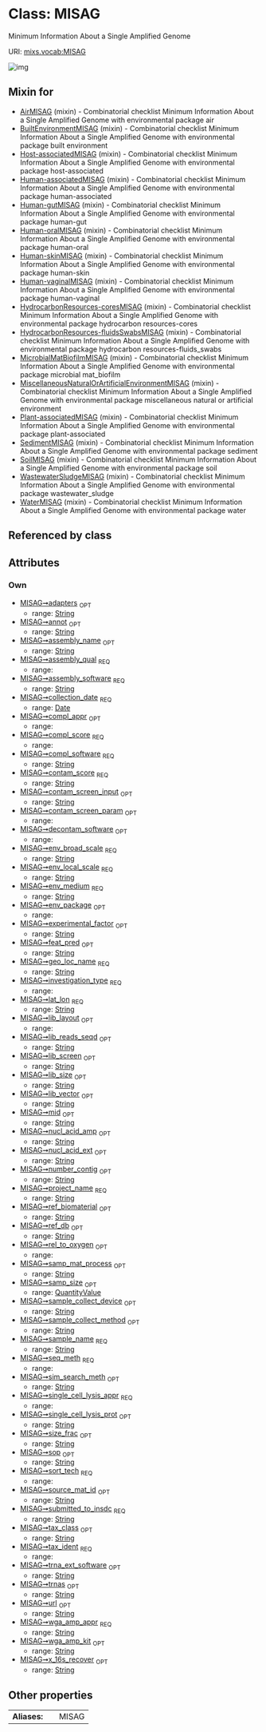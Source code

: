 
# Class: MISAG


Minimum Information About a Single Amplified Genome

URI: [mixs.vocab:MISAG](https://w3id.org/mixs/vocab/MISAG)


![img](http://yuml.me/diagram/nofunky;dir:TB/class/[QuantityValue],[QuantityValue]<samp_size%200..1-++[MISAG&#124;submitted_to_insdc:string;investigation_type:investigation_type_enum;sample_name:string;project_name:string;experimental_factor:string%20%3F;lat_lon:string;geo_loc_name:string;collection_date:date;env_broad_scale:string;env_local_scale:string;env_medium:string;env_package:env_package_enum%20%3F;ref_biomaterial:string%20%3F;source_mat_id:string%20%3F;rel_to_oxygen:rel_to_oxygen_enum%20%3F;sample_collect_device:string%20%3F;sample_collect_method:string%20%3F;samp_mat_process:string%20%3F;size_frac:string%20%3F;nucl_acid_ext:string%20%3F;nucl_acid_amp:string%20%3F;lib_size:string%20%3F;lib_reads_seqd:string%20%3F;lib_layout:lib_layout_enum%20%3F;lib_vector:string%20%3F;lib_screen:string%20%3F;mid:string%20%3F;adapters:string%20%3F;seq_meth:seq_meth_enum;tax_ident:tax_ident_enum;assembly_qual:assembly_qual_enum;assembly_name:string%20%3F;assembly_software:string;annot:string%20%3F;number_contig:string%20%3F;feat_pred:string%20%3F;ref_db:string%20%3F;sim_search_meth:string%20%3F;tax_class:string%20%3F;x_16s_recover:string%20%3F;trnas:string%20%3F;trna_ext_software:string%20%3F;compl_score:compl_score_enum;compl_software:string;compl_appr:compl_appr_enum%20%3F;contam_score:string;contam_screen_input:string%20%3F;contam_screen_param:contam_screen_param_enum%20%3F;decontam_software:decontam_software_enum%20%3F;sort_tech:sort_tech_enum;single_cell_lysis_appr:single_cell_lysis_appr_enum;single_cell_lysis_prot:string%20%3F;wga_amp_appr:string;wga_amp_kit:string%20%3F;url:string%20%3F;sop:string%20%3F],[WaterMISAG]uses%20-.->[MISAG],[WastewaterSludgeMISAG]uses%20-.->[MISAG],[SoilMISAG]uses%20-.->[MISAG],[SedimentMISAG]uses%20-.->[MISAG],[Plant-associatedMISAG]uses%20-.->[MISAG],[MiscellaneousNaturalOrArtificialEnvironmentMISAG]uses%20-.->[MISAG],[MicrobialMatBiofilmMISAG]uses%20-.->[MISAG],[HydrocarbonResources-fluidsSwabsMISAG]uses%20-.->[MISAG],[HydrocarbonResources-coresMISAG]uses%20-.->[MISAG],[Human-vaginalMISAG]uses%20-.->[MISAG],[Human-skinMISAG]uses%20-.->[MISAG],[Human-oralMISAG]uses%20-.->[MISAG],[Human-gutMISAG]uses%20-.->[MISAG],[Human-associatedMISAG]uses%20-.->[MISAG],[Host-associatedMISAG]uses%20-.->[MISAG],[BuiltEnvironmentMISAG]uses%20-.->[MISAG],[AirMISAG]uses%20-.->[MISAG],[WaterMISAG],[WastewaterSludgeMISAG],[SoilMISAG],[SedimentMISAG],[Plant-associatedMISAG],[MiscellaneousNaturalOrArtificialEnvironmentMISAG],[MicrobialMatBiofilmMISAG],[HydrocarbonResources-fluidsSwabsMISAG],[HydrocarbonResources-coresMISAG],[Human-vaginalMISAG],[Human-skinMISAG],[Human-oralMISAG],[Human-gutMISAG],[Human-associatedMISAG],[Host-associatedMISAG],[BuiltEnvironmentMISAG],[AirMISAG])

## Mixin for

 * [AirMISAG](AirMISAG.md) (mixin)  - Combinatorial checklist Minimum Information About a Single Amplified Genome with environmental package air
 * [BuiltEnvironmentMISAG](BuiltEnvironmentMISAG.md) (mixin)  - Combinatorial checklist Minimum Information About a Single Amplified Genome with environmental package built environment
 * [Host-associatedMISAG](Host-associatedMISAG.md) (mixin)  - Combinatorial checklist Minimum Information About a Single Amplified Genome with environmental package host-associated
 * [Human-associatedMISAG](Human-associatedMISAG.md) (mixin)  - Combinatorial checklist Minimum Information About a Single Amplified Genome with environmental package human-associated
 * [Human-gutMISAG](Human-gutMISAG.md) (mixin)  - Combinatorial checklist Minimum Information About a Single Amplified Genome with environmental package human-gut
 * [Human-oralMISAG](Human-oralMISAG.md) (mixin)  - Combinatorial checklist Minimum Information About a Single Amplified Genome with environmental package human-oral
 * [Human-skinMISAG](Human-skinMISAG.md) (mixin)  - Combinatorial checklist Minimum Information About a Single Amplified Genome with environmental package human-skin
 * [Human-vaginalMISAG](Human-vaginalMISAG.md) (mixin)  - Combinatorial checklist Minimum Information About a Single Amplified Genome with environmental package human-vaginal
 * [HydrocarbonResources-coresMISAG](HydrocarbonResources-coresMISAG.md) (mixin)  - Combinatorial checklist Minimum Information About a Single Amplified Genome with environmental package hydrocarbon resources-cores
 * [HydrocarbonResources-fluidsSwabsMISAG](HydrocarbonResources-fluidsSwabsMISAG.md) (mixin)  - Combinatorial checklist Minimum Information About a Single Amplified Genome with environmental package hydrocarbon resources-fluids_swabs
 * [MicrobialMatBiofilmMISAG](MicrobialMatBiofilmMISAG.md) (mixin)  - Combinatorial checklist Minimum Information About a Single Amplified Genome with environmental package microbial mat_biofilm
 * [MiscellaneousNaturalOrArtificialEnvironmentMISAG](MiscellaneousNaturalOrArtificialEnvironmentMISAG.md) (mixin)  - Combinatorial checklist Minimum Information About a Single Amplified Genome with environmental package miscellaneous natural or artificial environment
 * [Plant-associatedMISAG](Plant-associatedMISAG.md) (mixin)  - Combinatorial checklist Minimum Information About a Single Amplified Genome with environmental package plant-associated
 * [SedimentMISAG](SedimentMISAG.md) (mixin)  - Combinatorial checklist Minimum Information About a Single Amplified Genome with environmental package sediment
 * [SoilMISAG](SoilMISAG.md) (mixin)  - Combinatorial checklist Minimum Information About a Single Amplified Genome with environmental package soil
 * [WastewaterSludgeMISAG](WastewaterSludgeMISAG.md) (mixin)  - Combinatorial checklist Minimum Information About a Single Amplified Genome with environmental package wastewater_sludge
 * [WaterMISAG](WaterMISAG.md) (mixin)  - Combinatorial checklist Minimum Information About a Single Amplified Genome with environmental package water

## Referenced by class


## Attributes


### Own

 * [MISAG➞adapters](MISAG_adapters.md)  <sub>OPT</sub>
     * range: [String](types/String.md)
 * [MISAG➞annot](MISAG_annot.md)  <sub>OPT</sub>
     * range: [String](types/String.md)
 * [MISAG➞assembly_name](MISAG_assembly_name.md)  <sub>OPT</sub>
     * range: [String](types/String.md)
 * [MISAG➞assembly_qual](MISAG_assembly_qual.md)  <sub>REQ</sub>
     * range: 
 * [MISAG➞assembly_software](MISAG_assembly_software.md)  <sub>REQ</sub>
     * range: [String](types/String.md)
 * [MISAG➞collection_date](MISAG_collection_date.md)  <sub>REQ</sub>
     * range: [Date](types/Date.md)
 * [MISAG➞compl_appr](MISAG_compl_appr.md)  <sub>OPT</sub>
     * range: 
 * [MISAG➞compl_score](MISAG_compl_score.md)  <sub>REQ</sub>
     * range: 
 * [MISAG➞compl_software](MISAG_compl_software.md)  <sub>REQ</sub>
     * range: [String](types/String.md)
 * [MISAG➞contam_score](MISAG_contam_score.md)  <sub>REQ</sub>
     * range: [String](types/String.md)
 * [MISAG➞contam_screen_input](MISAG_contam_screen_input.md)  <sub>OPT</sub>
     * range: [String](types/String.md)
 * [MISAG➞contam_screen_param](MISAG_contam_screen_param.md)  <sub>OPT</sub>
     * range: 
 * [MISAG➞decontam_software](MISAG_decontam_software.md)  <sub>OPT</sub>
     * range: 
 * [MISAG➞env_broad_scale](MISAG_env_broad_scale.md)  <sub>REQ</sub>
     * range: [String](types/String.md)
 * [MISAG➞env_local_scale](MISAG_env_local_scale.md)  <sub>REQ</sub>
     * range: [String](types/String.md)
 * [MISAG➞env_medium](MISAG_env_medium.md)  <sub>REQ</sub>
     * range: [String](types/String.md)
 * [MISAG➞env_package](MISAG_env_package.md)  <sub>OPT</sub>
     * range: 
 * [MISAG➞experimental_factor](MISAG_experimental_factor.md)  <sub>OPT</sub>
     * range: [String](types/String.md)
 * [MISAG➞feat_pred](MISAG_feat_pred.md)  <sub>OPT</sub>
     * range: [String](types/String.md)
 * [MISAG➞geo_loc_name](MISAG_geo_loc_name.md)  <sub>REQ</sub>
     * range: [String](types/String.md)
 * [MISAG➞investigation_type](MISAG_investigation_type.md)  <sub>REQ</sub>
     * range: 
 * [MISAG➞lat_lon](MISAG_lat_lon.md)  <sub>REQ</sub>
     * range: [String](types/String.md)
 * [MISAG➞lib_layout](MISAG_lib_layout.md)  <sub>OPT</sub>
     * range: 
 * [MISAG➞lib_reads_seqd](MISAG_lib_reads_seqd.md)  <sub>OPT</sub>
     * range: [String](types/String.md)
 * [MISAG➞lib_screen](MISAG_lib_screen.md)  <sub>OPT</sub>
     * range: [String](types/String.md)
 * [MISAG➞lib_size](MISAG_lib_size.md)  <sub>OPT</sub>
     * range: [String](types/String.md)
 * [MISAG➞lib_vector](MISAG_lib_vector.md)  <sub>OPT</sub>
     * range: [String](types/String.md)
 * [MISAG➞mid](MISAG_mid.md)  <sub>OPT</sub>
     * range: [String](types/String.md)
 * [MISAG➞nucl_acid_amp](MISAG_nucl_acid_amp.md)  <sub>OPT</sub>
     * range: [String](types/String.md)
 * [MISAG➞nucl_acid_ext](MISAG_nucl_acid_ext.md)  <sub>OPT</sub>
     * range: [String](types/String.md)
 * [MISAG➞number_contig](MISAG_number_contig.md)  <sub>OPT</sub>
     * range: [String](types/String.md)
 * [MISAG➞project_name](MISAG_project_name.md)  <sub>REQ</sub>
     * range: [String](types/String.md)
 * [MISAG➞ref_biomaterial](MISAG_ref_biomaterial.md)  <sub>OPT</sub>
     * range: [String](types/String.md)
 * [MISAG➞ref_db](MISAG_ref_db.md)  <sub>OPT</sub>
     * range: [String](types/String.md)
 * [MISAG➞rel_to_oxygen](MISAG_rel_to_oxygen.md)  <sub>OPT</sub>
     * range: 
 * [MISAG➞samp_mat_process](MISAG_samp_mat_process.md)  <sub>OPT</sub>
     * range: [String](types/String.md)
 * [MISAG➞samp_size](MISAG_samp_size.md)  <sub>OPT</sub>
     * range: [QuantityValue](QuantityValue.md)
 * [MISAG➞sample_collect_device](MISAG_sample_collect_device.md)  <sub>OPT</sub>
     * range: [String](types/String.md)
 * [MISAG➞sample_collect_method](MISAG_sample_collect_method.md)  <sub>OPT</sub>
     * range: [String](types/String.md)
 * [MISAG➞sample_name](MISAG_sample_name.md)  <sub>REQ</sub>
     * range: [String](types/String.md)
 * [MISAG➞seq_meth](MISAG_seq_meth.md)  <sub>REQ</sub>
     * range: 
 * [MISAG➞sim_search_meth](MISAG_sim_search_meth.md)  <sub>OPT</sub>
     * range: [String](types/String.md)
 * [MISAG➞single_cell_lysis_appr](MISAG_single_cell_lysis_appr.md)  <sub>REQ</sub>
     * range: 
 * [MISAG➞single_cell_lysis_prot](MISAG_single_cell_lysis_prot.md)  <sub>OPT</sub>
     * range: [String](types/String.md)
 * [MISAG➞size_frac](MISAG_size_frac.md)  <sub>OPT</sub>
     * range: [String](types/String.md)
 * [MISAG➞sop](MISAG_sop.md)  <sub>OPT</sub>
     * range: [String](types/String.md)
 * [MISAG➞sort_tech](MISAG_sort_tech.md)  <sub>REQ</sub>
     * range: 
 * [MISAG➞source_mat_id](MISAG_source_mat_id.md)  <sub>OPT</sub>
     * range: [String](types/String.md)
 * [MISAG➞submitted_to_insdc](MISAG_submitted_to_insdc.md)  <sub>REQ</sub>
     * range: [String](types/String.md)
 * [MISAG➞tax_class](MISAG_tax_class.md)  <sub>OPT</sub>
     * range: [String](types/String.md)
 * [MISAG➞tax_ident](MISAG_tax_ident.md)  <sub>REQ</sub>
     * range: 
 * [MISAG➞trna_ext_software](MISAG_trna_ext_software.md)  <sub>OPT</sub>
     * range: [String](types/String.md)
 * [MISAG➞trnas](MISAG_trnas.md)  <sub>OPT</sub>
     * range: [String](types/String.md)
 * [MISAG➞url](MISAG_url.md)  <sub>OPT</sub>
     * range: [String](types/String.md)
 * [MISAG➞wga_amp_appr](MISAG_wga_amp_appr.md)  <sub>REQ</sub>
     * range: [String](types/String.md)
 * [MISAG➞wga_amp_kit](MISAG_wga_amp_kit.md)  <sub>OPT</sub>
     * range: [String](types/String.md)
 * [MISAG➞x_16s_recover](MISAG_x_16s_recover.md)  <sub>OPT</sub>
     * range: [String](types/String.md)

## Other properties

|  |  |  |
| --- | --- | --- |
| **Aliases:** | | MISAG |

